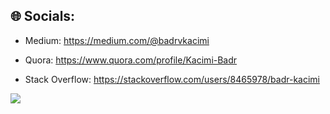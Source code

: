 ## 🌐 Socials:
  
- Medium: https://medium.com/@badrvkacimi
  
- Quora: https://www.quora.com/profile/Kacimi-Badr

- Stack Overflow: https://stackoverflow.com/users/8465978/badr-kacimi

[![](https://visitcount.itsvg.in/api?id=badrkacimi&icon=0&color=9)](https://visitcount.itsvg.in)
